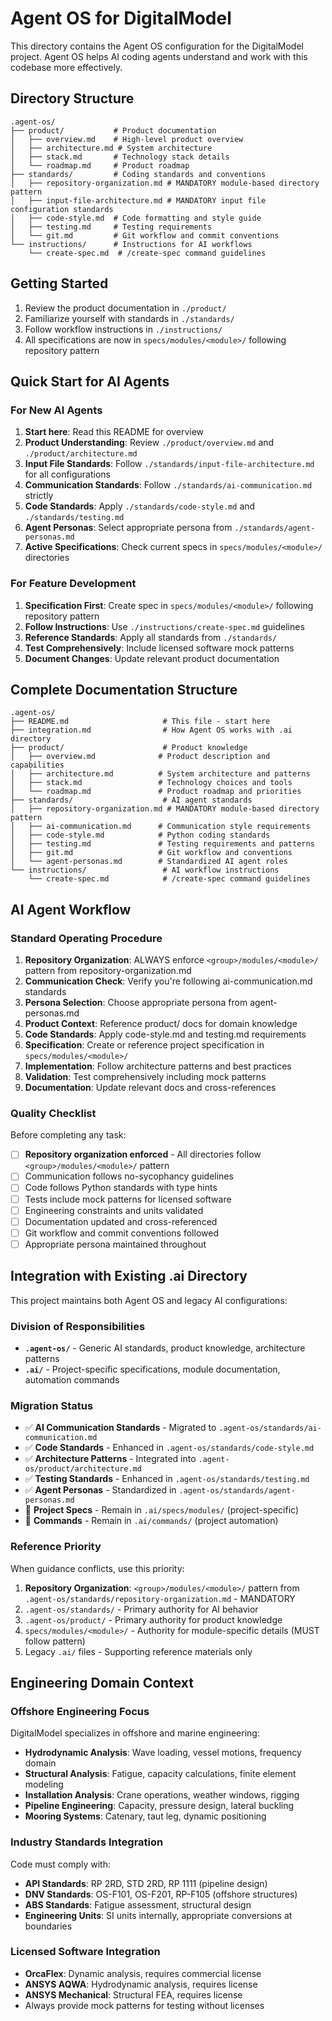 # Agent OS for DigitalModel

This directory contains the Agent OS configuration for the DigitalModel project. Agent OS helps AI coding agents understand and work with this codebase more effectively.

## Directory Structure

```
.agent-os/
├── product/           # Product documentation
│   ├── overview.md    # High-level product overview
│   ├── architecture.md # System architecture
│   ├── stack.md       # Technology stack details
│   └── roadmap.md     # Product roadmap
├── standards/         # Coding standards and conventions
│   ├── repository-organization.md # MANDATORY module-based directory pattern
│   ├── input-file-architecture.md # MANDATORY input file configuration standards
│   ├── code-style.md  # Code formatting and style guide
│   ├── testing.md     # Testing requirements
│   └── git.md         # Git workflow and commit conventions
└── instructions/      # Instructions for AI workflows
    └── create-spec.md  # /create-spec command guidelines
```

## Getting Started

1. Review the product documentation in `./product/`
2. Familiarize yourself with standards in `./standards/`
3. Follow workflow instructions in `./instructions/`
4. All specifications are now in `specs/modules/<module>/` following repository pattern

## Quick Start for AI Agents

### For New AI Agents
1. **Start here**: Read this README for overview
2. **Product Understanding**: Review `./product/overview.md` and `./product/architecture.md`
3. **Input File Standards**: Follow `./standards/input-file-architecture.md` for all configurations
4. **Communication Standards**: Follow `./standards/ai-communication.md` strictly
5. **Code Standards**: Apply `./standards/code-style.md` and `./standards/testing.md`
6. **Agent Personas**: Select appropriate persona from `./standards/agent-personas.md`
7. **Active Specifications**: Check current specs in `specs/modules/<module>/` directories

### For Feature Development
1. **Specification First**: Create spec in `specs/modules/<module>/` following repository pattern
2. **Follow Instructions**: Use `./instructions/create-spec.md` guidelines
3. **Reference Standards**: Apply all standards from `./standards/`
4. **Test Comprehensively**: Include licensed software mock patterns
5. **Document Changes**: Update relevant product documentation

## Complete Documentation Structure

```
.agent-os/
├── README.md                     # This file - start here
├── integration.md                # How Agent OS works with .ai directory
├── product/                      # Product knowledge
│   ├── overview.md              # Product description and capabilities
│   ├── architecture.md          # System architecture and patterns
│   ├── stack.md                 # Technology choices and tools
│   └── roadmap.md               # Product roadmap and priorities
├── standards/                    # AI agent standards
│   ├── repository-organization.md # MANDATORY module-based directory pattern
│   ├── ai-communication.md      # Communication style requirements
│   ├── code-style.md            # Python coding standards
│   ├── testing.md               # Testing requirements and patterns
│   ├── git.md                   # Git workflow and conventions
│   └── agent-personas.md        # Standardized AI agent roles
└── instructions/                 # AI workflow instructions
    └── create-spec.md            # /create-spec command guidelines
```

## AI Agent Workflow

### Standard Operating Procedure
1. **Repository Organization**: ALWAYS enforce `<group>/modules/<module>/` pattern from repository-organization.md
2. **Communication Check**: Verify you're following ai-communication.md standards
3. **Persona Selection**: Choose appropriate persona from agent-personas.md
4. **Product Context**: Reference product/ docs for domain knowledge
5. **Code Standards**: Apply code-style.md and testing.md requirements
6. **Specification**: Create or reference project specification in `specs/modules/<module>/`
7. **Implementation**: Follow architecture patterns and best practices
8. **Validation**: Test comprehensively including mock patterns
9. **Documentation**: Update relevant docs and cross-references

### Quality Checklist
Before completing any task:
- [ ] **Repository organization enforced** - All directories follow `<group>/modules/<module>/` pattern
- [ ] Communication follows no-sycophancy guidelines
- [ ] Code follows Python standards with type hints
- [ ] Tests include mock patterns for licensed software
- [ ] Engineering constraints and units validated
- [ ] Documentation updated and cross-referenced
- [ ] Git workflow and commit conventions followed
- [ ] Appropriate persona maintained throughout

## Integration with Existing .ai Directory

This project maintains both Agent OS and legacy AI configurations:

### Division of Responsibilities
- **`.agent-os/`** - Generic AI standards, product knowledge, architecture patterns
- **`.ai/`** - Project-specific specifications, module documentation, automation commands

### Migration Status
- ✅ **AI Communication Standards** - Migrated to `.agent-os/standards/ai-communication.md`
- ✅ **Code Standards** - Enhanced in `.agent-os/standards/code-style.md`
- ✅ **Architecture Patterns** - Integrated into `.agent-os/product/architecture.md`
- ✅ **Testing Standards** - Enhanced in `.agent-os/standards/testing.md`
- ✅ **Agent Personas** - Standardized in `.agent-os/standards/agent-personas.md`
- 🔄 **Project Specs** - Remain in `.ai/specs/modules/` (project-specific)
- 🔄 **Commands** - Remain in `.ai/commands/` (project automation)

### Reference Priority
When guidance conflicts, use this priority:
1. **Repository Organization**: `<group>/modules/<module>/` pattern from `.agent-os/standards/repository-organization.md` - MANDATORY
2. `.agent-os/standards/` - Primary authority for AI behavior
3. `.agent-os/product/` - Primary authority for product knowledge
4. `specs/modules/<module>/` - Authority for module-specific details (MUST follow pattern)
5. Legacy `.ai/` files - Supporting reference materials only

## Engineering Domain Context

### Offshore Engineering Focus
DigitalModel specializes in offshore and marine engineering:
- **Hydrodynamic Analysis**: Wave loading, vessel motions, frequency domain
- **Structural Analysis**: Fatigue, capacity calculations, finite element modeling
- **Installation Analysis**: Crane operations, weather windows, rigging
- **Pipeline Engineering**: Capacity, pressure design, lateral buckling
- **Mooring Systems**: Catenary, taut leg, dynamic positioning

### Industry Standards Integration
Code must comply with:
- **API Standards**: RP 2RD, STD 2RD, RP 1111 (pipeline design)
- **DNV Standards**: OS-F101, OS-F201, RP-F105 (offshore structures)
- **ABS Standards**: Fatigue assessment, structural design
- **Engineering Units**: SI units internally, appropriate conversions at boundaries

### Licensed Software Integration
- **OrcaFlex**: Dynamic analysis, requires commercial license
- **ANSYS AQWA**: Hydrodynamic analysis, requires license
- **ANSYS Mechanical**: Structural FEA, requires license
- Always provide mock patterns for testing without licenses
